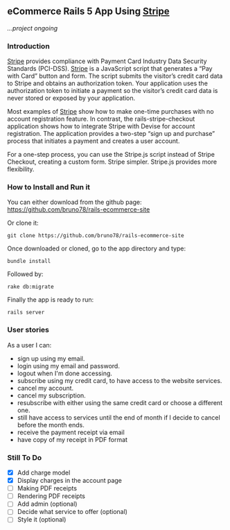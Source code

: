 ## eCommerce Rails 5 App Using [Stripe](https://stripe.com)

_...project ongoing_

### Introduction

[Stripe](https://stripe.com) provides compliance with Payment Card Industry Data Security Standards (PCI-DSS). [Stripe](https://stripe.com) is a JavaScript script that generates a “Pay with Card” button and form. The script submits the visitor’s credit card data to Stripe and obtains an authorization token. Your application uses the authorization token to initiate a payment so the visitor’s credit card data is never stored or exposed by your application.

Most examples of [Stripe](https://stripe.com) show how to make one-time purchases with no account registration feature. In contrast, the rails-stripe-checkout application shows how to integrate Stripe with Devise for account registration. The application provides a two-step “sign up and purchase” process that initiates a payment and creates a user account.

For a one-step process, you can use the Stripe.js script instead of Stripe Checkout, creating a custom form. Stripe simpler. Stripe.js provides more flexibility.

### How to Install and Run it

You can either download from the github page: https://github.com/bruno78/rails-ecommerce-site

Or clone it:

```
git clone https://github.com/bruno78/rails-ecommerce-site
```

Once downloaded or cloned, go to the app directory and type:

```
bundle install
```

Followed by:

```
rake db:migrate
```

Finally the app is ready to run:

```
rails server
```

### User stories

As a user I can:

* sign up using my email.
* login using my email and password.
* logout when I'm done accessing.
* subscribe using my credit card, to have access to the website services.
* cancel my account.
* cancel my subscription.
* resubscribe with either using the same credit card or choose a different one.
* still have access to services until the end of month if I decide to cancel before the month ends.
* receive the payment receipt via email
* have copy of my receipt in PDF format

### Still To Do

- [x] Add charge model
- [x] Display charges in the account page
- [ ] Making PDF receipts
- [ ] Rendering PDF receipts
- [ ] Add admin (optional)
- [ ] Decide what service to offer (optional)
- [ ] Style it (optional)
